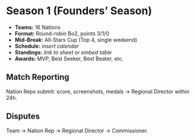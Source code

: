 # Season 1 (Founders’ Season)

- **Teams:** 16 Nations
- **Format:** Round-robin Bo2, points 3/1/0
- **Mid-Break:** All-Stars Cup (Top 4, single weekend)
- **Schedule:** _insert calendar_
- **Standings:** _link to sheet or embed table_
- **Awards:** MVP, Best Seeker, Best Beater, etc.

## Match Reporting
Nation Reps submit: score, screenshots, medals → Regional Director within 24h.

## Disputes
Team → Nation Rep → Regional Director → Commissioner.
